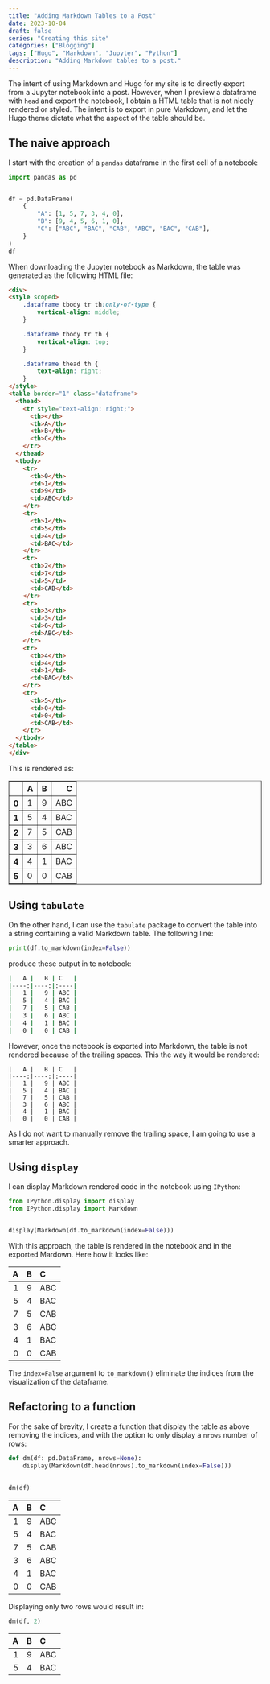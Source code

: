 ```yaml
---
title: "Adding Markdown Tables to a Post"
date: 2023-10-04
draft: false
series: "Creating this site"
categories: ["Blogging"]
tags: ["Hugo", "Markdown", "Jupyter", "Python"]
description: "Adding Markdown tables to a post."
---
```


The intent of using Markdown and Hugo for my site is to directly export from a Jupyter notebook into a post. However, when I preview a dataframe with ``head`` and export the notebook, I obtain a HTML table that is not nicely rendered or styled. The intent is to export in pure Markdown, and let the Hugo theme dictate what the aspect of the table should be.

## The naive approach

I start with the creation of a ``pandas`` dataframe in the first cell of a notebook:

```python
import pandas as pd


df = pd.DataFrame(
    {
        "A": [1, 5, 7, 3, 4, 0],
        "B": [9, 4, 5, 6, 1, 0],
        "C": ["ABC", "BAC", "CAB", "ABC", "BAC", "CAB"],
    }
)
df
```

When downloading the Jupyter notebook as Markdown, the table was generated as the following HTML file:

```html
<div>
<style scoped>
    .dataframe tbody tr th:only-of-type {
        vertical-align: middle;
    }

    .dataframe tbody tr th {
        vertical-align: top;
    }

    .dataframe thead th {
        text-align: right;
    }
</style>
<table border="1" class="dataframe">
  <thead>
    <tr style="text-align: right;">
      <th></th>
      <th>A</th>
      <th>B</th>
      <th>C</th>
    </tr>
  </thead>
  <tbody>
    <tr>
      <th>0</th>
      <td>1</td>
      <td>9</td>
      <td>ABC</td>
    </tr>
    <tr>
      <th>1</th>
      <td>5</td>
      <td>4</td>
      <td>BAC</td>
    </tr>
    <tr>
      <th>2</th>
      <td>7</td>
      <td>5</td>
      <td>CAB</td>
    </tr>
    <tr>
      <th>3</th>
      <td>3</td>
      <td>6</td>
      <td>ABC</td>
    </tr>
    <tr>
      <th>4</th>
      <td>4</td>
      <td>1</td>
      <td>BAC</td>
    </tr>
    <tr>
      <th>5</th>
      <td>0</td>
      <td>0</td>
      <td>CAB</td>
    </tr>
  </tbody>
</table>
</div>
```

This is rendered as:

<div>
<style scoped>
    .dataframe tbody tr th:only-of-type {
        vertical-align: middle;
    }

    .dataframe tbody tr th {
        vertical-align: top;
    }

    .dataframe thead th {
        text-align: right;
    }
</style>
<table border="1" class="dataframe">
  <thead>
    <tr style="text-align: right;">
      <th></th>
      <th>A</th>
      <th>B</th>
      <th>C</th>
    </tr>
  </thead>
  <tbody>
    <tr>
      <th>0</th>
      <td>1</td>
      <td>9</td>
      <td>ABC</td>
    </tr>
    <tr>
      <th>1</th>
      <td>5</td>
      <td>4</td>
      <td>BAC</td>
    </tr>
    <tr>
      <th>2</th>
      <td>7</td>
      <td>5</td>
      <td>CAB</td>
    </tr>
    <tr>
      <th>3</th>
      <td>3</td>
      <td>6</td>
      <td>ABC</td>
    </tr>
    <tr>
      <th>4</th>
      <td>4</td>
      <td>1</td>
      <td>BAC</td>
    </tr>
    <tr>
      <th>5</th>
      <td>0</td>
      <td>0</td>
      <td>CAB</td>
    </tr>
  </tbody>
</table>
</div>


## Using ``tabulate``

On the other hand, I can use the ``tabulate`` package to convert the table into a string containing a valid Markdown table. The following line:

```python
print(df.to_markdown(index=False))
```

produce these output in te notebook:

```bash
|   A |   B | C   |
|----:|----:|:----|
|   1 |   9 | ABC |
|   5 |   4 | BAC |
|   7 |   5 | CAB |
|   3 |   6 | ABC |
|   4 |   1 | BAC |
|   0 |   0 | CAB |
```

However, once the notebook is exported into Markdown, the table is not rendered because of the trailing spaces. This the way it would be rendered:

    |   A |   B | C   |
    |----:|----:|:----|
    |   1 |   9 | ABC |
    |   5 |   4 | BAC |
    |   7 |   5 | CAB |
    |   3 |   6 | ABC |
    |   4 |   1 | BAC |
    |   0 |   0 | CAB |

As I do not want to manually remove the trailing space, I am going to use a smarter approach.

## Using ``display``

I can display Markdown rendered code in the notebook using ``IPython``:

```python
from IPython.display import display
from IPython.display import Markdown


display(Markdown(df.to_markdown(index=False)))
```

With this approach, the table is rendered in the notebook and in the exported Mardown. Here how it looks like:

|   A |   B | C   |
|----:|----:|:----|
|   1 |   9 | ABC |
|   5 |   4 | BAC |
|   7 |   5 | CAB |
|   3 |   6 | ABC |
|   4 |   1 | BAC |
|   0 |   0 | CAB |

The ``index=False`` argument to ``to_markdown()`` eliminate the indices from the visualization of the dataframe.

## Refactoring to a function

For the sake of brevity, I create a function that display the table as above removing the indices, and with the option to only display a ``nrows`` number of rows:

```python
def dm(df: pd.DataFrame, nrows=None):
    display(Markdown(df.head(nrows).to_markdown(index=False)))
    
    
dm(df)
```

|   A |   B | C   |
|----:|----:|:----|
|   1 |   9 | ABC |
|   5 |   4 | BAC |
|   7 |   5 | CAB |
|   3 |   6 | ABC |
|   4 |   1 | BAC |
|   0 |   0 | CAB |

Displaying only two rows would result in:

```python
dm(df, 2)
```

|   A |   B | C   |
|----:|----:|:----|
|   1 |   9 | ABC |
|   5 |   4 | BAC |

